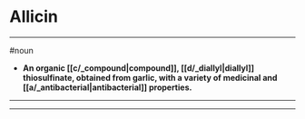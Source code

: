 # Allicin
---
#noun
- **An organic [[c/_compound|compound]], [[d/_diallyl|diallyl]] thiosulfinate, obtained from garlic, with a variety of medicinal and [[a/_antibacterial|antibacterial]] properties.**
---
---
